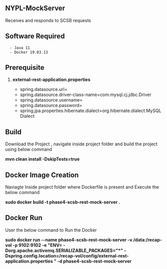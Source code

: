 ## NYPL-MockServer

   Receives and responds to SCSB requests
   
## Software Required

      - Java 11
      - Docker 19.03.13  
      
## Prerequisite

1. **external-rest-application.properties**
    
      - spring.datasource.url=
      - spring.datasource.driver-class-name=com.mysql.cj.jdbc.Driver
      - spring.datasource.username=
      - spring.datasource.password=
      - spring.jpa.properties.hibernate.dialect=org.hibernate.dialect.MySQLDialect

## Build

Download the Project , navigate inside project folder and build the project using below command

**mvn clean install -DskipTests=true**

## Docker Image Creation

Naviagte Inside project folder where Dockerfile is present and Execute the below command

**sudo docker build -t phase4-scsb-rest-mock-server .**

## Docker Run

User the below command to Run the Docker

**sudo docker run --name phase4-scsb-rest-mock-server -v /data:/recap-vol -p 9102:9102 -e "ENV= -Dorg.apache.activemq.SERIALIZABLE_PACKAGES="*" -Dspring.config.location=/recap-vol/config/external-rest-application.properties " -d phase4-scsb-rest-mock-server**
